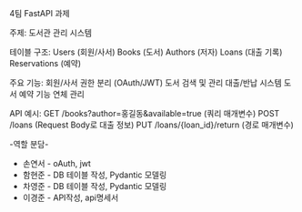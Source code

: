 4팀 FastAPI 과제

주제: 도서관 관리 시스템

테이블 구조:
Users (회원/사서)
Books (도서)
Authors (저자)
Loans (대출 기록)
Reservations (예약)

주요 기능:
회원/사서 권한 분리 (OAuth/JWT)
도서 검색 및 관리
대출/반납 시스템
도서 예약 기능
연체 관리

API 예시:
GET /books?author=홍길동&available=true (쿼리 매개변수)
POST /loans (Request Body로 대출 정보)
PUT /loans/{loan_id}/return (경로 매개변수)

-역할 분담-
- 손연서 - oAuth, jwt
- 함현준 - DB 테이블 작성, Pydantic 모델링
- 차영준 - DB 테이블 작성, Pydantic 모델링
- 이경준 - API작성, api명세서